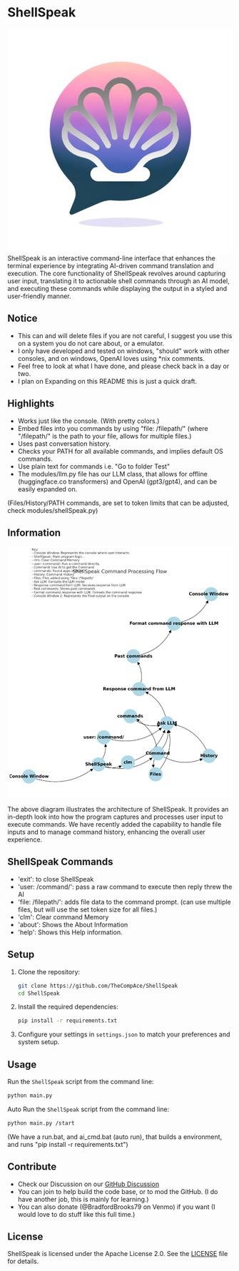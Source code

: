 # ShellSpeak
![ShellSpeak Logo](assets/logo.png)
ShellSpeak is an interactive command-line interface that enhances the terminal experience by integrating AI-driven command translation and execution. The core functionality of ShellSpeak revolves around capturing user input, translating it to actionable shell commands through an AI model, and executing these commands while displaying the output in a styled and user-friendly manner.

## Notice
- This can and will delete files if you are not careful, I suggest you use this on a system you do not care about, or a emulator.
- I only have developed and tested on windows, "should" work with other consoles, and on windows, OpenAI loves using *nix comments.
- Feel free to look at what I have done, and please check back in a day or two.
- I plan on Expanding on this README this is just a quick draft.

## Highlights
- Works just like the console. (With pretty colors.)
- Embed files into you commands by using "file: /filepath/" (where "/filepath/" is the path to your file, allows for multiple files.)
- Uses past conversation history.
- Checks your PATH for all available commands, and implies default OS commands.
- Use plain text for commands i.e. "Go to folder Test"
- The modules/llm.py file has our LLM class, that allows for offline (huggingface.co transformers) and OpenAI (gpt3/gpt4), and can be easily expanded on.

(Files/History/PATH commands, are set to token limits that can be adjusted, check modules/shellSpeak.py)

## Information

![ShellSpeak Command Processing Flow](assets/flow.png)

The above diagram illustrates the architecture of ShellSpeak. It provides an in-depth look into how the program captures and processes user input to execute commands. We have recently added the capability to handle file inputs and to manage command history, enhancing the overall user experience.

## ShellSpeak Commands
- 'exit': to close ShellSpeak
- 'user: /command/': pass a raw command to execute then reply threw the AI
- 'file: /filepath/': adds file data to the command prompt. (can use multiple files, but will use the set token size for all files.)
- 'clm': Clear command Memory
- 'about': Shows the About Information
- 'help': Shows this Help information.

## Setup

1. Clone the repository:
    ```bash
    git clone https://github.com/TheCompAce/ShellSpeak
    cd ShellSpeak
    ```

2. Install the required dependencies:
    ```bash
    pip install -r requirements.txt
    ```

3. Configure your settings in `settings.json` to match your preferences and system setup.

## Usage

Run the `ShellSpeak` script from the command line:
```bash
python main.py
```

Auto Run the `ShellSpeak` script from the command line:
```bash
python main.py /start
```

(We have a run.bat, and ai_cmd.bat (auto run), that builds a environment, and runs "pip install -r requirements.txt")


## Contribute
- Check our Discussion on our [GitHub Discussion](https://github.com/TheCompAce/ShellSpeak/discussions)
- You can join to help build the code base, or to mod the GitHub. (I do have another job, this is mainly for learning.)
- You can also donate (@BradfordBrooks79 on Venmo) if you want (I would love to do stuff like this full time.)

## License

ShellSpeak is licensed under the Apache License 2.0. See the [LICENSE](LICENSE) file for details.

